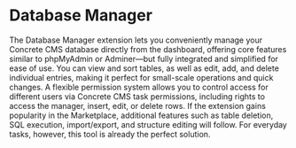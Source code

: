 # Database Manager

The Database Manager extension lets you conveniently manage your Concrete CMS database directly from the dashboard, offering core features similar to phpMyAdmin or Adminer—but fully integrated and simplified for ease of use. You can view and sort tables, as well as edit, add, and delete individual entries, making it perfect for small-scale operations and quick changes. A flexible permission system allows you to control access for different users via Concrete CMS task permissions, including rights to access the manager, insert, edit, or delete rows. If the extension gains popularity in the Marketplace, additional features such as table deletion, SQL execution, import/export, and structure editing will follow. For everyday tasks, however, this tool is already the perfect solution.